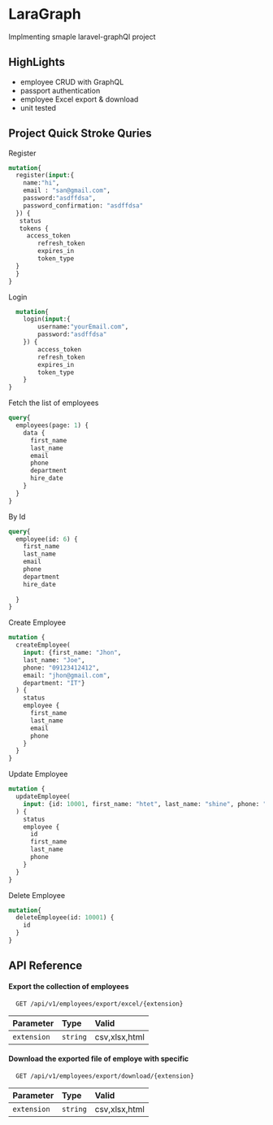 
# LaraGraph

Implmenting smaple laravel-graphQl project

## HighLights

- employee CRUD with GraphQL
- passport authentication
- employee Excel export & download
- unit tested


## Project Quick Stroke Quries

Register

```graphQl
mutation{
  register(input:{
    name:"hi",
    email : "san@gmail.com",
    password:"asdffdsa",
    password_confirmation: "asdffdsa"
  }) {
   status
   tokens {
     access_token
        refresh_token
        expires_in
        token_type
  }
  }
}
```

Login
```graphQl
  mutation{
    login(input:{
        username:"yourEmail.com",
        password:"asdffdsa"
    }) {
        access_token
        refresh_token
        expires_in
        token_type
    }
}
```

Fetch the list of employees

```graphQl
query{
  employees(page: 1) {
    data {
      first_name
      last_name
      email
      phone
      department
      hire_date
    }
  }
}
```

By Id 
```graphQl
query{
  employee(id: 6) {
    first_name
    last_name
    email
    phone
    department
    hire_date
    
  }
}
```

Create Employee
```graphQl
mutation {
  createEmployee(
    input: {first_name: "Jhon", 
    last_name: "Joe",
    phone: "09123412412", 
    email: "jhon@gmail.com", 
    department: "IT"}
  ) {
    status
    employee {
      first_name
      last_name
      email
      phone
    }
  }
}
```
Update Employee

```graphQl
mutation {
  updateEmployee(
    input: {id: 10001, first_name: "htet", last_name: "shine", phone: "09123412412", email: "hsh@dgmail.com", department: "IT"}
  ) {
    status
    employee {
      id
      first_name
      last_name
      phone
    }
  }
}
```

Delete Employee

```graphQl
mutation{
  deleteEmployee(id: 10001) {
    id
  }
}
```




## API Reference

#### Export the collection of employees

```http
  GET /api/v1/employees/export/excel/{extension}
```

| Parameter | Type     | Valid                |
| :-------- | :------- | :------------------------- |
| `extension` | `string` | csv,xlsx,html |

#### Download the exported file of employe with specific

```http
  GET /api/v1/employees/export/download/{extension}
```

| Parameter | Type     | Valid                       |
| :-------- | :------- | :-------------------------------- |
| `extension` | `string` | csv,xlsx,html |



